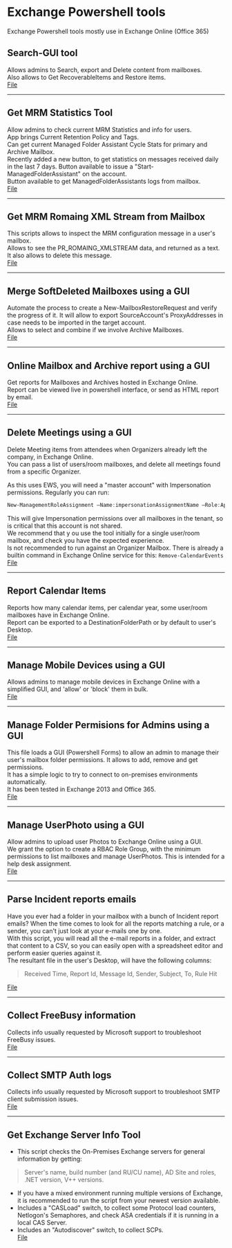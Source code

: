 # Exchange Powershell tools
Exchange Powershell tools mostly use in Exchange Online (Office 365)

## Search-GUI tool
Allows admins to Search, export and Delete content from mailboxes.  
Also allows to Get RecoverableItems and Restore items.  
[File](/search-gui/)

----

## Get MRM Statistics Tool  
Allow admins to check current MRM Statistics and info for users.  
App brings Current Retention Policy and Tags.  
Can get current Managed Folder Assistant Cycle Stats for primary and Archive Mailbox.  
Recently added a new button, to get statistics on messages received daily in the last 7 days.
Button available to issue a "Start-ManagedFolderAssistant" on the account.  
Button available to get ManagedFolderAssistants logs from mailbox.  
[File](/Get-MRMStatistics/)

----

## Get MRM Romaing XML Stream from Mailbox  
This scripts allows to inspect the MRM configuration message in a user's mailbox.  
Allows to see the PR_ROMAING_XMLSTREAM data, and returned as a text.  
It also allows to delete this message.  
[File](/Get-MRMRoamingXMLData/)  

----

## Merge SoftDeleted Mailboxes using a GUI
Automate the process to create a New-MailboxRestoreRequest and verify the progress of it.
It will allow to export SourceAccount's ProxyAddresses in case needs to be imported in the target account.   
Allows to select and combine if we involve Archive Mailboxes.  
[File](/MergeMailboxes-gui/)

----

## Online Mailbox and Archive report using a GUI  
Get reports for Mailboxes and Archives hosted in Exchange Online.  
Report can be viewed live in powershell interface, or send as HTML report by email.  
[File](/OnlineArchiveReport-gui/)

----

## Delete Meetings using a GUI  
Delete Meeting items from attendees when Organizers already left the company, in Exchange Online.  
You can pass a list of users/room mailboxes, and delete all meetings found from a specific Organizer.  

As this uses EWS, you will need a "master account" with Impersonation permissions. Regularly you can run:  
``` powershell
New-ManagementRoleAssignment –Name:impersonationAssignmentName –Role:ApplicationImpersonation –User:<Account>
```  
This will give Impersonation permissions over all mailboxes in the tenant, so is critical that this account is not shared.  
We recommend that y ou use the tool initially for a single user/room mailbox, and check you have the expected experience.  
Is not recommended to run against an Organizer Mailbox. There is already a builtin command in Exchange Online service for this: `Remove-CalendarEvents`  
[File](/DeleteMeetings-gui/)

----

## Report Calendar Items  
Reports how many calendar items, per calendar year, some user/room mailboxes have in Exchange Online.  
Report can be exported to a DestinationFolderPath or by default to user's Desktop.  
[File](/ReportCalendarItems/)

----

## Manage Mobile Devices using a GUI  
Allows admins to manage mobile devices in Exchange Online with a simplified GUI, and 'allow' or 'block' them in bulk.  
[File](/Manage-MobileDevices/)

----

## Manage Folder Permisions for Admins using a GUI  

This file loads a GUI (Powershell Forms) to allow an admin to manage their user's mailbox folder permissions. It allows to add, remove and get permissions.  
It has a simple logic to try to connect to on-premises environments automatically.  
It has been tested in Exchange 2013 and Office 365.  
[File](/Manage-FolderPermissions-gui/)  

----

## Manage UserPhoto using a GUI  

Allow admins to upload user Photos to Exchange Online using a GUI.  
We grant the option to create a RBAC Role Group, with the minimum permissions to list mailboxes and manage UserPhotos. This is intended for a help desk assignment.  
[File](/Manage-UserPhoto-gui/)

----

## Parse Incident reports emails  

Have you ever had a folder in your mailbox with a bunch of Incident report emails? When the time comes to look for all the reports matching a rule, or a sender, you can't just look at your e-mails one by one.  
With this script, you will read all the e-mail reports in a folder, and extract that content to a CSV, so you can easily open with a spreadsheet editor and perform easier queries against it.  
The resultant file in the user's Desktop, will have the following columns:  
> Received Time, Report Id, Message Id, Sender, Subject, To, Rule Hit

[File](/Parse-IncidentReports/)

----

## Collect FreeBusy information  
Collects info usually requested by Microsoft support to troubleshoot FreeBusy issues.  
[File](/CollectFBLogs/)

----

##  Collect SMTP Auth logs  
Collects info usually requested by Microsoft support to troubleshoot SMTP client submission issues.  
[File](/CollectSMTPLogs/)  

----  

## Get Exchange Server Info Tool  

- This script checks the On-Premises Exchange servers for general information by getting:  
> Server's name, build number (and RU/CU name), AD Site and roles, .NET version, V++ versions.

- If you have a mixed environment running multiple versions of Exchange, it is recommended to run the script from your newest version available.  
- Includes a "CASLoad" switch, to collect some Protocol load counters, Netlogon's Semaphores, and check ASA credentials if it is running in a local CAS Server.  
- Includes an "Autodiscover" switch, to collect SCPs.  
[File](/Get-ExchangeServerInfo/)